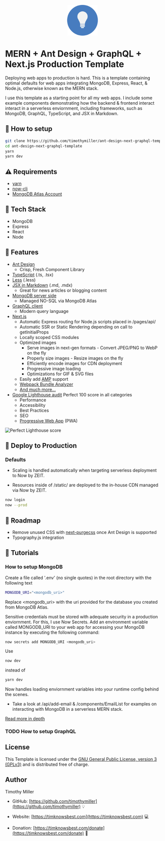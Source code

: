<p align="center"><a href="https://template.timknowsbest.com" target="_blank" rel="noopener noreferrer"><img width="100" src="/static/favicon/icons-512.png" alt="MERN + Ant Design + GraphQL + Next.js Template logo"/></a></p>

# MERN + Ant Design + GraphQL + Next.js Production Template

Deploying web apps to production is hard. This is a template containing optimal defaults for web apps integrating MongoDB, Express, React, & Node.js, otherwise known as the MERN stack.

I use this template as a starting point for all my web apps. I include some example components demonstrating how the backend & frontend interact interact in a serverless enviornment, including frameworks, such as MongoDB, GraphQL, TypeScript, and JSX in Markdown.

## :wrench: How to setup

```bash
git clone https://github.com/timothymiller/ant-design-next-graphql-template.git
cd ant-design-next-graphql-template
yarn
yarn dev
```

## :warning: Requirements
- [yarn](https://yarnpkg.com)
- [now-cli](https://zeit.co/download)
- [MongoDB Atlas Account](https://www.mongodb.com/download-center)

## :hamburger: Tech Stack

- MongoDB
- Express
- React
- Node

## :gem: Features

- [Ant Design](https://github.com/ant-design/ant-design)
  - Crisp, Fresh Component Library
- [TypeScript](https://github.com/microsoft/TypeScript) (.ts, .tsx)
- [Less](https://github.com/less/less.js) (.less)
- [JSX in Markdown](https://github.com/mdx-js/mdx) (.md, .mdx)
  - Great for news articles or blogging content
- [MongoDB server side](https://github.com/timothymiller/ant-design-next-graphql-template#how-to-setup-mongodb)
  - Managed NO-SQL via MongoDB Atlas
- [GraphQL client](https://github.com/timothymiller/ant-design-next-graphql-template#todo-how-to-setup-graphql)
  - Modern query language
- [Next.js](https://github.com/zeit/next.js)
  - Automatic Express routing for Node.js scripts placed in /pages/api/
  - Automatic SSR or Static Rendering depending on call to getInitialProps
  - Locally scoped CSS modules
  - Optimized images
    - Serve images in next-gen formats - Convert JPEG/PNG to WebP on the fly
    - Properly size images - Resize images on the fly
    - Efficiently encode images for CDN deployment
    - Progressive image loading
    - Optimizations for GIF & SVG files
  - Easily add [AMP](https://developers.google.com/amp/) support
  - [Webpack Bundle Analyzer](https://github.com/zeit/next-plugins/tree/master/packages/next-bundle-analyzer)
  - [And much more...](https://nextjs.org/#features)
- [Google Lighthouse audit](https://web.dev/measure) Perfect 100 score in all categories
  - Performance
  - Accessibility
  - Best Practices
  - SEO
  - [Progressive Web App](https://developers.google.com/web/progressive-web-apps/) (PWA)

![Perfect Lighthouse score](https://template.timknowsbest.com/static/images/perfect-lighthouse-score.gif)

## :rocket: Deploy to Production

### Defaults

- Scaling is handled automatically when targeting serverless deployment to Now by ZEIT.

- Resources inside of /static/ are deployed to the in-house CDN managed via Now by ZEIT.

```bash
now login
now --prod
```

## :construction: Roadmap

- Remove unused CSS with [next-purgecss](https://github.com/lucleray/next-purgecss) once Ant Design is supported
- Typography.js integration

## :microscope: Tutorials

### How to setup MongoDB

Create a file called '.env' (no single quotes) in the root directory with the following text

```bash
MONGODB_URI="<mongodb_uri>"
```

Replace <mongodb_uri> with the uri provided for the database you created from MongoDB Atlas.

Sensitive credentials must be stored with adequate security in a production enviornment. For this, I use Now Secrets. Add an environment variable called MONGODB_URI to your web app for accessing your MongoDB instance by executing the following command:

```bash
now secrets add MONGODB_URI <mongodb_uri>
```

Use

```bash
now dev
```

instead of

```bash
yarn dev
```

Now handles loading enviornment variables into your runtime config behind the scenes.

- Take a look at /api/add-email & /components/EmailList for examples on interacting with MongoDB in a serverless MERN stack.

[Read more in depth](https://timknowsbest.com/how-to-setup-graphql)

### TODO How to setup GraphQL

## License 

This Template is licensed under the [GNU General Public License, version 3 (GPLv3)](http://www.gnu.org/licenses/gpl-3.0.html) and is distributed free of charge.


## Author

Timothy Miller

* GitHub: [https://github.com/timothymiller](https://github.com/timothymiller) :bulb:

* Website: [https://timknowsbest.com](https://timknowsbest.com) :computer:

* Donation: [https://timknowsbest.com/donate](https://timknowsbest.com/donate) :money_with_wings:

